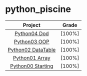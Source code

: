 # python_piscine


<div align="center">

Project|Grade|
:--:|--|
[Python04 Dod](/module04)							|	[100%]|
[Python03 OOP](/module03)							|	[100%]|
[Python02 DataTable](/module02)							|	[100%]|
[Python01 Array](/module01)							|	[100%]|
[Python00 Starting](/module00)							|	[100%]|

</div>
